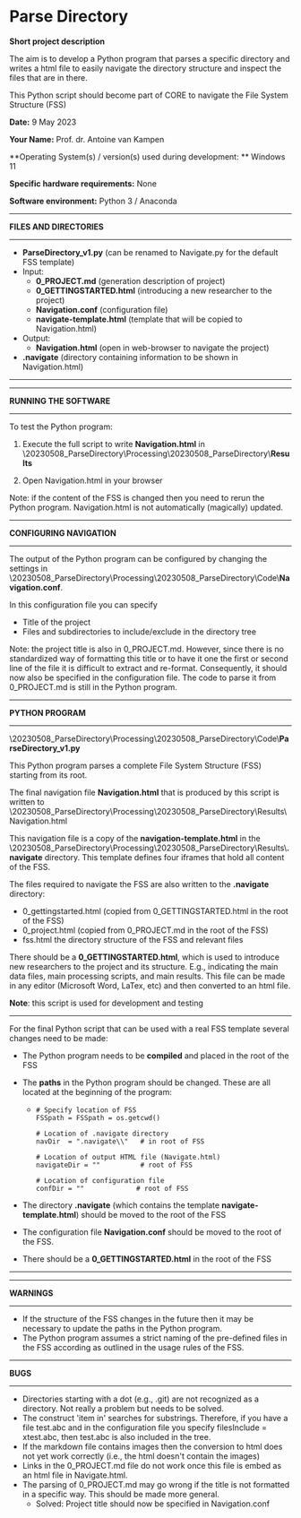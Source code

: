 # Parse Directory



**Short project description**

The aim is to develop a Python program that parses a specific directory and writes a html file to easily navigate the directory structure and inspect the files that are in there.

This Python script should become part of CORE to navigate the File System Structure (FSS)



**Date:** 9 May 2023

**Your Name:** Prof. dr. Antoine van Kampen

**Operating System(s) / version(s) used during development: ** Windows 11

**Specific hardware requirements:** None

**Software environment:** Python 3 / Anaconda





------

**FILES AND DIRECTORIES**

------

* **ParseDirectory_v1.py**   (can be renamed to Navigate.py for the default FSS template)
* Input:
  * **0_PROJECT.md**  (generation description of project)
  * **0_GETTINGSTARTED.html**  (introducing a new researcher to the project)
  * **Navigation.conf**  (configuration file)
  * **navigate-template.html** (template that will be copied to Navigation.html)
* Output:
  * **Navigation.html** (open in web-browser to navigate the project)
* **\.navigate** (directory containing information to be shown in Navigation.html)

------



------

**RUNNING THE SOFTWARE**

------

To test the Python program:

1. Execute the full script to write **Navigation.html** in \20230508_ParseDirectory\Processing\20230508_ParseDirectory\\**Results**

2. Open Navigation.html in your browser



Note: if the content of the FSS is changed then you need to rerun the Python program. Navigation.html is not automatically (magically) updated.



------

**CONFIGURING NAVIGATION**

------

The output of the Python program can be configured by changing the settings in \20230508_ParseDirectory\Processing\20230508_ParseDirectory\Code\\**Navigation.conf**.

In this configuration file you can specify 

* Title of the project
* Files and subdirectories to include/exclude in the directory tree



Note: the project title is also in 0_PROJECT.md. However, since there is no standardized way of formatting this title or to have it one the first or second line of the file it is difficult to extract and re-format. Consequently, it should now also be specified in the configuration file. The code to parse it from 0_PROJECT.md is still in the Python program.



------

**PYTHON PROGRAM**

------

\20230508_ParseDirectory\Processing\20230508_ParseDirectory\Code\\**ParseDirectory_v1.py**

This Python program parses a complete File System Structure (FSS) starting from its root. 

The final navigation file **Navigation.html** that is produced by this script is written to \20230508_ParseDirectory\Processing\20230508_ParseDirectory\Results\Navigation.html

This navigation file is a copy of the **navigation-template.html** in the \20230508_ParseDirectory\Processing\20230508_ParseDirectory\Results\\**.navigate** directory. This template defines four iframes that hold all content of the FSS.

The files required to navigate the FSS are also written to the **\.navigate** directory:

* 0_gettingstarted.html (copied from 0_GETTINGSTARTED.html in the root of the FSS)
* 0_project.html (copied from 0_PROJECT.md in the root of the FSS)
* fss.html the directory structure of the FSS and relevant files



There should be a **0_GETTINGSTARTED.html**, which is used to introduce new researchers to the project and its structure. E.g., indicating the main data files, main processing scripts, and main results. This file can be made in any editor (Microsoft Word, LaTex, etc) and then converted to an html file.



**Note**: this script is used for development and testing



------

For the final Python script that can be used with a real FSS template several changes need to be made:

* The Python program needs to be **compiled** and placed in the root of the FSS

* The **paths** in the Python program should be changed. These are all located at the beginning of the program:

  * ```
    # Specify location of FSS
    FSSpath = FSSpath = os.getcwd()
    
    # Location of .navigate directory
    navDir  = ".navigate\\"   # in root of FSS
    
    # Location of output HTML file (Navigate.html)
    navigateDir = ""          # root of FSS
    
    # Location of configuration file
    confDir = ""             # root of FSS
    ```
* The directory **\.navigate** (which contains the template **navigate-template.html**) should be moved to the root of the FSS
* The configuration file **Navigation.conf** should be moved to the root of the FSS.
* There should be a **0_GETTINGSTARTED.html** in the root of the FSS

------





------

**WARNINGS** 

------

* If the structure of the FSS changes in the future then it may be necessary to update the paths in the Python program.
* The Python program assumes a strict naming of the pre-defined files in the FSS according as outlined in the usage rules of the FSS.



------

**BUGS** 

------

* Directories starting with a dot (e.g., .git) are not recognized as a directory.  Not really a problem but needs to be solved. 
* The construct 'item in' searches for substrings. Therefore, if you have a file test.abc and in the configuration file you specify filesInclude = xtest.abc, then test.abc is also included in the tree.
* If the markdown file contains images then the conversion to html does not yet work correctly (i.e., the html doesn't contain the images)
* Links in the 0_PROJECT.md file do not work once this file is embed as an html file in Navigate.html. 
* The parsing of 0_PROJECT.md may go wrong if the title is not formatted in a specific way. This should be made more general.
  * Solved: Project title should now be specified in Navigation.conf
